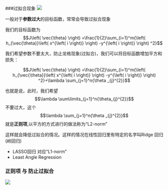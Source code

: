 ###过拟合现象
<img src = "https://note.youdao.com/yws/api/personal/file/WEBce786099e46971828a8253e630b09a7f?method=download&shareKey=0039b84f45dc2c43515cb12652918530" >

一般对于**参数过大**的目标函数，常常会导致过拟合现象

我们的目标函数为$$J\left( \vec{\theta} \right) =\frac{1}{2}\sum_{i=1}^m{\left( h_{\vec{\theta}}\left( x^{\left( i \right)} \right) -y^{\left( i \right)} \right) ^2}$$

我们希望参数不要太大，防止龙格现象(过拟合)，我们可以将目标函数增加平方和损失：

$$J\left( \vec{\theta} \right) =\frac{1}{2}\sum_{i=1}^m{\left( h_{\vec{\theta}}\left( x^{\left( i \right)} \right) -y^{\left( i \right)} \right) ^2}+\lambda \sum_{j=1}^n{\theta _{j}^{2}}$$

也就是说，此时，我们希望$$\lambda \sum\limits_{j=1}^n{\theta_{j}^{2}}$$不要过大，这个$$\lambda \sum_{j=1}^n{\theta _{j}^{2}}$$就是**正则项**,以平方的方式进行的做法称为“L2-norm”

这样就会降低过拟合的情况。这样的情况在线性回归里有特定的名字叫Ridge 回归(岭回归)

- LASSO回归 对应“L1-norm” 
- Least Angle Regression
### 正则项 与 防止过拟合
<img src="https://note.youdao.com/yws/api/personal/file/WEB87740dc853a4aaff2c761d009bc4b33f?method=download&shareKey=47e60377750ba899143f5db08d95d5d3">

